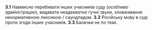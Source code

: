 **3.1** Навмисно перебивати інших учасників суду (_особливо адміністрацію_), видавати неадекватно гучні звуки, зловживання ненормативною лексикою / саундпадом.
**3.2** Російську мову в суді проти згоди інших учасників.
**3.3** Балачки не по темі.

  